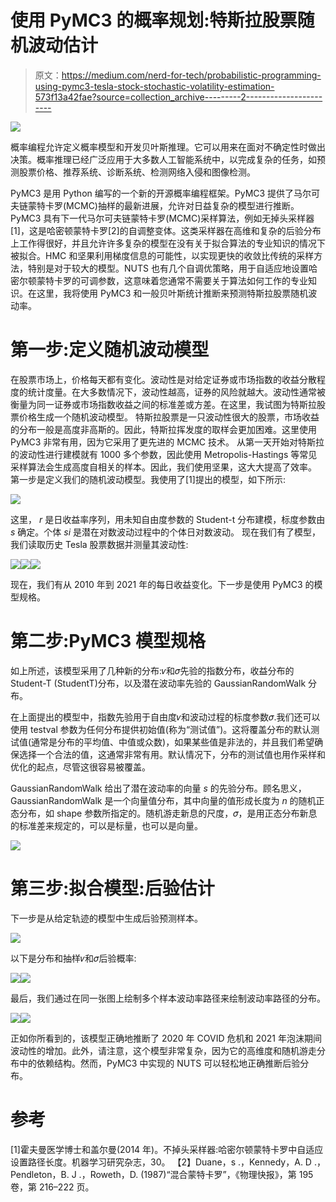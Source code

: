 # 使用 PyMC3 的概率规划:特斯拉股票随机波动估计

> 原文：<https://medium.com/nerd-for-tech/probabilistic-programming-using-pymc3-tesla-stock-stochastic-volatility-estimation-573f13a42fae?source=collection_archive---------2----------------------->

![](img/d4a1f0f9b72e2df6c2aa84f73d911029.png)

概率编程允许定义概率模型和开发贝叶斯推理。它可以用来在面对不确定性时做出决策。概率推理已经广泛应用于大多数人工智能系统中，以完成复杂的任务，如预测股票价格、推荐系统、诊断系统、检测网络入侵和图像检测。

PyMC3 是用 Python 编写的一个新的开源概率编程框架。PyMC3 提供了马尔可夫链蒙特卡罗(MCMC)抽样的最新进展，允许对日益复杂的模型进行推断。PyMC3 具有下一代马尔可夫链蒙特卡罗(MCMC)采样算法，例如无掉头采样器[1]，这是哈密顿蒙特卡罗[2]的自调整变体。这类采样器在高维和复杂的后验分布上工作得很好，并且允许许多复杂的模型在没有关于拟合算法的专业知识的情况下被拟合。HMC 和坚果利用梯度信息的可能性，以实现更快的收敛比传统的采样方法，特别是对于较大的模型。NUTS 也有几个自调优策略，用于自适应地设置哈密尔顿蒙特卡罗的可调参数，这意味着您通常不需要关于算法如何工作的专业知识。在这里，我将使用 PyMC3 和一般贝叶斯统计推断来预测特斯拉股票随机波动率。

# 第一步:定义随机波动模型

在股票市场上，价格每天都有变化。波动性是对给定证券或市场指数的收益分散程度的统计度量。在大多数情况下，波动性越高，证券的风险就越大。波动性通常被衡量为同一证券或市场指数收益之间的标准差或方差。在这里，我试图为特斯拉股票价格生成一个随机波动模型。
特斯拉股票是一只波动性很大的股票，市场收益的分布一般是高度非高斯的。因此，特斯拉挥发度的取样会更加困难。这里使用 PyMC3 非常有用，因为它采用了更先进的 MCMC 技术。
从第一天开始对特斯拉的波动性进行建模就有 1000 多个参数，因此使用 Metropolis-Hastings 等常见采样算法会生成高度自相关的样本。因此，我们使用坚果，这大大提高了效率。
第一步是定义我们的随机波动模型。我使用了[1]提出的模型，如下所示:

![](img/febe58edfb23a170ff2674e7899012c4.png)

这里， *r* 是日收益率序列，用未知自由度参数的 Student-t 分布建模，标度参数由 *s* 确定。个体 *si* 是潜在对数波动过程中的个体日对数波动。
现在我们有了模型，我们读取历史 Tesla 股票数据并测量其波动性:

![](img/563b811cfa0b809a6269d32a1b4d6d12.png)![](img/35162a797dd5f5f09e9dc6517ca21b31.png)![](img/8f3e955b3e426f0f33dcb21fd0f4cf8f.png)

现在，我们有从 2010 年到 2021 年的每日收益变化。下一步是使用 PyMC3 的模型规格。

# 第二步:PyMC3 模型规格

如上所述，该模型采用了几种新的分布:𝜈和𝜎先验的指数分布，收益分布的 Student-T (StudentT)分布，以及潜在波动率先验的 GaussianRandomWalk 分布。

在上面提出的模型中，指数先验用于自由度𝜈和波动过程的标度参数𝜎.我们还可以使用 testval 参数为任何分布提供初始值(称为“测试值”)。这将覆盖分布的默认测试值(通常是分布的平均值、中值或众数)，如果某些值是非法的，并且我们希望确保选择一个合法的值，这通常非常有用。默认情况下，分布的测试值也用作采样和优化的起点，尽管这很容易被覆盖。

GaussianRandomWalk 给出了潜在波动率的向量 *s* 的先验分布。顾名思义，GaussianRandomWalk 是一个向量值分布，其中向量的值形成长度为 *n* 的随机正态分布，如 shape 参数所指定的。随机游走新息的尺度，𝜎，是用正态分布新息的标准差来规定的，可以是标量，也可以是向量。

![](img/fbb12c6d3ac892df9729c6a5c4d84250.png)

# 第三步:拟合模型:后验估计

下一步是从给定轨迹的模型中生成后验预测样本。

![](img/669f3544e963c22f718ec4755ab5a209.png)

以下是分布和抽样𝜈和𝜎后验概率:

![](img/a128d874c37e7cd924251ea2d14f0d1f.png)![](img/fee4e5250d7b1bfe5aa43564454a0656.png)

最后，我们通过在同一张图上绘制多个样本波动率路径来绘制波动率路径的分布。

![](img/cbb24579199112aa511cbd91a16545fb.png)![](img/918bfeb4e622cb0957b9299e747ae8c3.png)

正如你所看到的，该模型正确地推断了 2020 年 COVID 危机和 2021 年泡沫期间波动性的增加。此外，请注意，这个模型非常复杂，因为它的高维度和随机游走分布中的依赖结构。然而，PyMC3 中实现的 NUTS 可以轻松地正确推断后验分布。

# 参考

[1]霍夫曼医学博士和盖尔曼(2014 年)。不掉头采样器:哈密尔顿蒙特卡罗中自适应设置路径长度。机器学习研究杂志，30。
【2】Duane，s .，Kennedy，A. D .，Pendleton，B. J .，Roweth，D. (1987)“混合蒙特卡罗”，《物理快报》，第 195 卷，第 216–222 页。